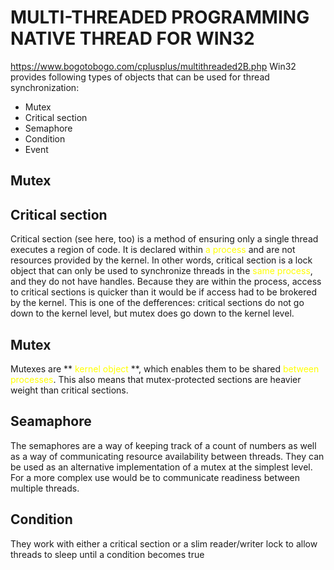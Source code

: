# MULTI-THREADED PROGRAMMING  NATIVE THREAD FOR WIN32
https://www.bogotobogo.com/cplusplus/multithreaded2B.php
Win32 provides following types of objects that can be used for thread synchronization:

 * Mutex
 * Critical section
 * Semaphore
 * Condition
 * Event

## Mutex
## Critical section
Critical section (see here, too) is a method of ensuring only a single thread executes a region of code. It is declared within <font color=yellow> a process</font> and are not resources provided by the kernel. In other words, critical section is a lock object that can only be used to synchronize threads in the<font color=yellow> same process</font>, and they do not have handles. Because they are within the process, access to critical sections is quicker than it would be if access had to be brokered by the kernel. This is one of the defferences: critical sections do not go down to the kernel level, but mutex does go down to the kernel level.
## Mutex
Mutexes are ** <font color=yellow>kernel object </font> **, which enables them to be shared <font color=yellow>between processes</font>. This also means that mutex-protected sections are heavier weight than critical sections.

## Seamaphore
The semaphores are a way of keeping track of a count of numbers as well as a way of communicating resource availability between threads. They can be used as an alternative implementation of a mutex at the simplest level. For a more complex use would be to communicate readiness between multiple threads.

## Condition
They work with either a critical section or a slim reader/writer lock to allow threads to sleep until a condition becomes true
